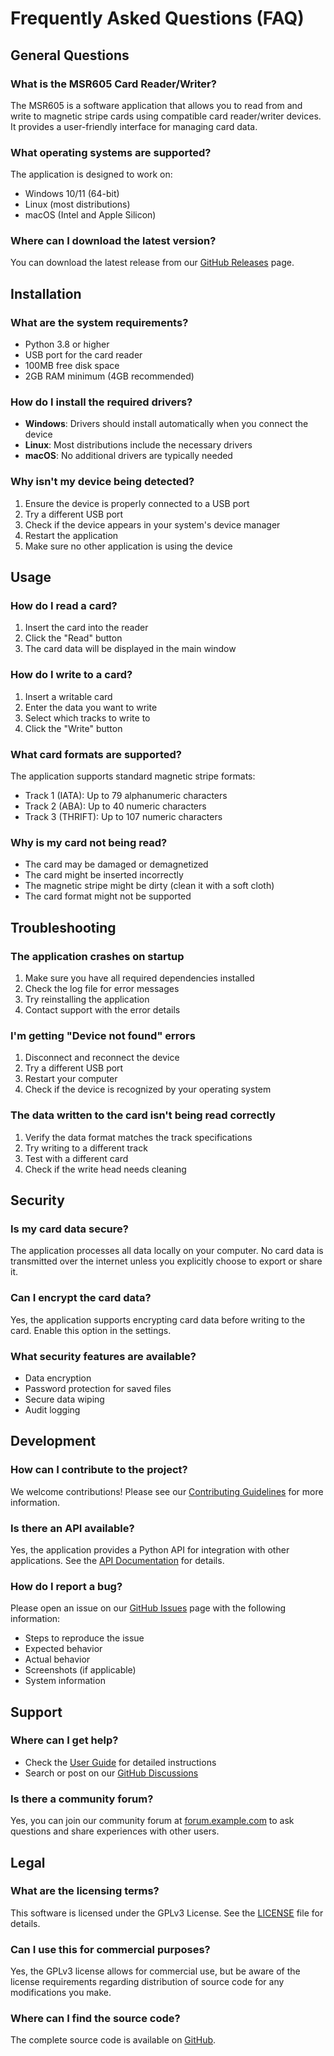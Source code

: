 # Frequently Asked Questions (FAQ)

## General Questions

### What is the MSR605 Card Reader/Writer?

The MSR605 is a software application that allows you to read from and write to magnetic stripe cards using compatible card reader/writer devices. It provides a user-friendly interface for managing card data.

### What operating systems are supported?

The application is designed to work on:

- Windows 10/11 (64-bit)
- Linux (most distributions)
- macOS (Intel and Apple Silicon)

### Where can I download the latest version?

You can download the latest release from our [GitHub Releases](https://github.com/yourusername/MSR605/releases) page.

## Installation

### What are the system requirements?

- Python 3.8 or higher
- USB port for the card reader
- 100MB free disk space
- 2GB RAM minimum (4GB recommended)

### How do I install the required drivers?

- **Windows**: Drivers should install automatically when you connect the device
- **Linux**: Most distributions include the necessary drivers
- **macOS**: No additional drivers are typically needed

### Why isn't my device being detected?

1. Ensure the device is properly connected to a USB port
2. Try a different USB port
3. Check if the device appears in your system's device manager
4. Restart the application
5. Make sure no other application is using the device

## Usage

### How do I read a card?

1. Insert the card into the reader
2. Click the "Read" button
3. The card data will be displayed in the main window

### How do I write to a card?

1. Insert a writable card
2. Enter the data you want to write
3. Select which tracks to write to
4. Click the "Write" button

### What card formats are supported?

The application supports standard magnetic stripe formats:

- Track 1 (IATA): Up to 79 alphanumeric characters
- Track 2 (ABA): Up to 40 numeric characters
- Track 3 (THRIFT): Up to 107 numeric characters

### Why is my card not being read?

- The card may be damaged or demagnetized
- The card might be inserted incorrectly
- The magnetic stripe might be dirty (clean it with a soft cloth)
- The card format might not be supported

## Troubleshooting

### The application crashes on startup

1. Make sure you have all required dependencies installed
2. Check the log file for error messages
3. Try reinstalling the application
4. Contact support with the error details

### I'm getting "Device not found" errors

1. Disconnect and reconnect the device
2. Try a different USB port
3. Restart your computer
4. Check if the device is recognized by your operating system

### The data written to the card isn't being read correctly

1. Verify the data format matches the track specifications
2. Try writing to a different track
3. Test with a different card
4. Check if the write head needs cleaning

## Security

### Is my card data secure?

The application processes all data locally on your computer. No card data is transmitted over the internet unless you explicitly choose to export or share it.

### Can I encrypt the card data?

Yes, the application supports encrypting card data before writing to the card. Enable this option in the settings.

### What security features are available?

- Data encryption
- Password protection for saved files
- Secure data wiping
- Audit logging

## Development

### How can I contribute to the project?

We welcome contributions! Please see our [Contributing Guidelines](CONTRIBUTING.md) for more information.

### Is there an API available?

Yes, the application provides a Python API for integration with other applications. See the [API Documentation](API.md) for details.

### How do I report a bug?

Please open an issue on our [GitHub Issues](https://github.com/yourusername/MSR605/issues) page with the following information:

- Steps to reproduce the issue
- Expected behavior
- Actual behavior
- Screenshots (if applicable)
- System information

## Support

### Where can I get help?

- Check the [User Guide](user_guide.md) for detailed instructions
- Search or post on our [GitHub Discussions](https://github.com/yourusername/MSR605/discussions)

### Is there a community forum?

Yes, you can join our community forum at [forum.example.com](https://forum.example.com) to ask questions and share experiences with other users.

## Legal

### What are the licensing terms?

This software is licensed under the GPLv3 License. See the [LICENSE](LICENSE) file for details.

### Can I use this for commercial purposes?

Yes, the GPLv3 license allows for commercial use, but be aware of the license requirements regarding distribution of source code for any modifications you make.

### Where can I find the source code?

The complete source code is available on [GitHub](https://github.com/yourusername/MSR605).
